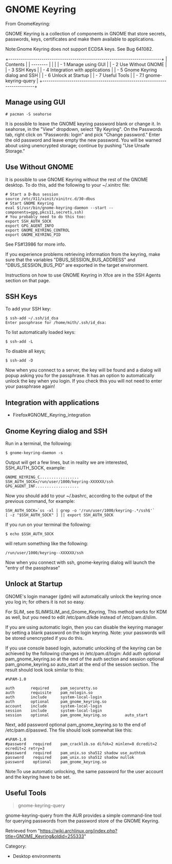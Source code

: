 GNOME Keyring
=============

From GnomeKeyring:

GNOME Keyring is a collection of components in GNOME that store secrets,
passwords, keys, certificates and make them available to applications.

Note:Gnome Keyring does not support ECDSA keys. See Bug 641082.

+--------------------------------------------------------------------------+
| Contents                                                                 |
| --------                                                                 |
|                                                                          |
| -   1 Manage using GUI                                                   |
| -   2 Use Without GNOME                                                  |
| -   3 SSH Keys                                                           |
| -   4 Integration with applications                                      |
| -   5 Gnome Keyring dialog and SSH                                       |
| -   6 Unlock at Startup                                                  |
| -   7 Useful Tools                                                       |
|     -   7.1 gnome-keyring-query                                          |
+--------------------------------------------------------------------------+

Manage using GUI
----------------

    # pacman -S seahorse

It is possible to leave the GNOME keyring password blank or change it.
In seahorse, in the "View" dropdown, select "By Keyring". On the
Passwords tab, right click on "Passwords: login" and pick "Change
password." Enter the old password and leave empty the new password. You
will be warned about using unencrypted storage; continue by pushing "Use
Unsafe Storage."

Use Without GNOME
-----------------

It is possible to use GNOME Keyring without the rest of the GNOME
desktop. To do this, add the following to your ~/.xinitrc file:

    # Start a D-Bus session
    source /etc/X11/xinit/xinitrc.d/30-dbus
    # Start GNOME Keyring
    eval $(/usr/bin/gnome-keyring-daemon --start --components=gpg,pkcs11,secrets,ssh)
    # You probably need to do this too:
    export SSH_AUTH_SOCK
    export GPG_AGENT_INFO
    export GNOME_KEYRING_CONTROL
    export GNOME_KEYRING_PID

See FS#13986 for more info.

If you experience problems retrieving information from the keyring, make
sure that the variables "DBUS_SESSION_BUS_ADDRESS" and
"DBUS_SESSION_BUS_PID" are exported in the target environment.

Instructions on how to use GNOME Keyring in Xfce are in the SSH Agents
section on that page.

SSH Keys
--------

To add your SSH key:

    $ ssh-add ~/.ssh/id_dsa
    Enter passphrase for /home/mith/.ssh/id_dsa:

To list automatically loaded keys:

    $ ssh-add -L

To disable all keys;

    $ ssh-add -D

Now when you connect to a server, the key will be found and a dialog
will popup asking you for the passphrase. It has an option to
automatically unlock the key when you login. If you check this you will
not need to enter your passphrase again!

Integration with applications
-----------------------------

-   Firefox#GNOME_Keyring_integration

Gnome Keyring dialog and SSH
----------------------------

Run in a terminal, the following:

    $ gnome-keyring-daemon -s

Output will get a few lines, but in reality we are interested,
SSH_AUTH_SOCK, example:

    GNOME_KEYRING_C.................
    SSH_AUTH_SOCK=/run/user/1000/keyring-XXXXXX/ssh
    GPG_AGENT_INF...................

Now you should add to your ~/.bashrc, according to the output of the
previous command, for example:

    SSH_AUTH_SOCK=`ss -xl | grep -o '/run/user/1000/keyring-.*/ssh$'`
    [ -z "$SSH_AUTH_SOCK" ] || export SSH_AUTH_SOCK

If you run on your terminal the following:

    $ echo $SSH_AUTH_SOCK

will return something like the following:

    /run/user/1000/keyring--XXXXXX/ssh

Now when you connect with ssh, gnome-keyring dialog will launch the
"entry of the passphrase"

Unlock at Startup
-----------------

GNOME's login manager (gdm) will automatically unlock the keyring once
you log in; for others it is not so easy.

For SLiM, see SLiM#SLiM_and_Gnome_Keyring, This method works for KDM as
well, but you need to edit /etc/pam.d/kde instead of /etc/pam.d/slim.

If you are using automatic login, then you can disable the keyring
manager by setting a blank password on the login keyring. Note: your
passwords will be stored unencrypted if you do this.

If you use console based login, automatic unlocking of the keyring can
be achieved by the following changes in /etc/pam.d/login: Add
auth       optional     pam_gnome_keyring.so at the end of the auth
section and
session    optional     pam_gnome_keyring.so        auto_start at the
end of the session section. The result should look look similar to this:

    #%PAM-1.0

    auth       required     pam_securetty.so
    auth       requisite    pam_nologin.so
    auth       include      system-local-login
    auth       optional     pam_gnome_keyring.so
    account    include      system-local-login
    session    include      system-local-login
    session    optional     pam_gnome_keyring.so        auto_start

Next, add password	optional	pam_gnome_keyring.so to the end of
/etc/pam.d/passwd. The file should look somewhat like this:

    #%PAM-1.0
    #password	required	pam_cracklib.so difok=2 minlen=8 dcredit=2 ocredit=2 retry=3
    #password	required	pam_unix.so sha512 shadow use_authtok
    password	required	pam_unix.so sha512 shadow nullok
    password	optional	pam_gnome_keyring.so

Note:To use automatic unlocking, the same password for the user account
and the keyring have to be set.

Useful Tools
------------

> gnome-keyring-query

gnome-keyring-query from the AUR provides a simple command-line tool for
querying passwords from the password store of the GNOME Keyring.

Retrieved from
"https://wiki.archlinux.org/index.php?title=GNOME_Keyring&oldid=255333"

Category:

-   Desktop environments
